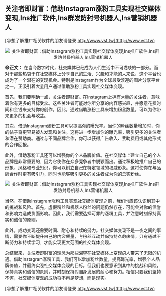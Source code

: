 ## **关注者即财富：借助Instagram涨粉工具实现社交媒体变现,Ins推广软件,Ins群发防封号机器人,Ins营销机器人**

[😍想了解推广相关软件的朋友请登录 http://www.vst.tw](http://www.vst.tw)

 <center><img src="https://vst.tw/MP4/tuiguang/png/1.png" alt="关注者即财富：借助Instagram涨粉工具实现社交媒体变现,Ins推广软件,Ins群发防封号机器人,Ins营销机器人"></center>

**😄正文：**
在当今数字时代，社交媒体已经成为人们生活中不可或缺的一部分。而对于那些热衷于在社交媒体上分享自己的生活、兴趣和才能的人来说，这个平台也成为了一个潜在的变现机会。特别是Instagram作为全球最受欢迎的图片分享平台之一，正吸引着大量用户通过借助涨粉工具实现社交媒体变现。

首先，我们要明确一点，关注者即财富。在Instagram上拥有大量的关注者，意味着你有更多的目标受众。这些关注者可能对你所分享的内容感兴趣，并愿意花费时间和金钱来支持你的创作。因此，通过借助涨粉工具来增加粉丝数量，可以为你带来更多的机会与收益。

其次，借助Instagram涨粉工具可以提高你的曝光率。当你的粉丝数量增加时，你的帖子将更容易被人发现和关注。这将进一步增加你的曝光率，吸引更多的关注者和潜在赞助商。通过与不同品牌合作，你可以获得广告收入、赞助费用或其他形式的合作回报。

此外，借助涨粉工具还可以增强你的个人品牌价值。在社交媒体上建立自己的个人品牌是非常重要的，因为它使你在众多竞争者中脱颖而出。通过积极地推广自己的形象、风格和专业知识，你可以树立自己在特定领域的权威形象。这将使你在与品牌合作时更有吸引力，同时也能够吸引更多的关注者成为你的忠实粉丝。

 <center><img src="https://vst.tw/MP4/tuiguang/png/0.png" alt="关注者即财富：借助Instagram涨粉工具实现社交媒体变现,Ins推广软件,Ins群发防封号机器人,Ins营销机器人"></center>

当然，在借助Instagram涨粉工具实现社交媒体变现之前，我们也应该认识到其中的挑战和风险。首先，虚假粉丝和机器人粉丝的问题仍然存在，可能会对你的信誉和影响力造成负面影响。因此，我们需要选择可靠的涨粉工具，并注意时刻保持真实和诚信的原则。

此外，成功变现还需要时间、耐心和持续的努力。社交媒体变现不是一夜之间的事情，需要你不断提升自己的内容质量，与粉丝互动并保持持久的热情。只有通过不断努力和持续学习，才能实现更大范围的社交媒体变现。

总结起来，关注者即财富的理念为那些渴望在社交媒体上变现的人带来了无限的机遇。借助Instagram涨粉工具，我们可以增加粉丝数量，提高曝光率，增强个人品牌价值，并最终实现社交媒体变现的目标。但我们也要意识到其中的挑战和风险，保持真实和诚信的原则，并时刻保持对自身发展的耐心和努力。相信只要我们坚持不懈，社交媒体变现的成功将不再是梦想，而是现实。

[😍想了解推广相关软件的朋友请登录 http://www.vst.tw](http://www.vst.tw)



